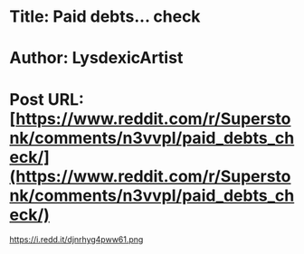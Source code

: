 # Title: Paid debts... check
# Author: LysdexicArtist
# Post URL: [https://www.reddit.com/r/Superstonk/comments/n3vvpl/paid_debts_check/](https://www.reddit.com/r/Superstonk/comments/n3vvpl/paid_debts_check/)


https://i.redd.it/djnrhyg4pww61.png